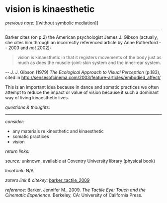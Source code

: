 # vision is kinaesthetic

_previous note:_  [[without symbolic mediation]]

---

Barker cites (on p.2) the American psychologist James J. Gibson (actually, she cites him through an incorrectly referenced article by Anne Rutherford -- 2003 and _not_ 2002):

>vision is kinaesthetic in that it registers movements of the body just as much as does the muscle-joint-skin system and the inner-ear system.

-- J. J. Gibson (1979) _The Ecological Approach to Visual Perception_ (p.183), cited in <http://sensesofcinema.com/2003/feature-articles/embodied_affect/>

This is an important idea because in dance and somatic practices we often attempt to reduce the impact or value of vision because it such a dominant way of living kinaesthetic lives. 


_questions & thoughts:_




--- 

_consider:_ 

- any materials re kinesthetic and kinaesthetic
- somatic practices
- vision


_return links:_

_source:_ unknown, available at Coventry University library (physical book)      

_local link:_ N/A

_zotero link & citekey:_ [barker_tactile_2009](zotero://select/items/1_AGI2LELH)  

_reference:_ Barker, Jennifer M., 2009. _The Tactile Eye: Touch and the Cinematic Experience_. Berkeley, CA: University of California Press.


